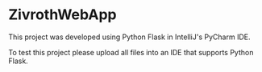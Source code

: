 # ZivrothWebApp
This project was developed using Python Flask in IntelliJ's PyCharm IDE.

To test this project please upload all files into an IDE that supports Python Flask.
